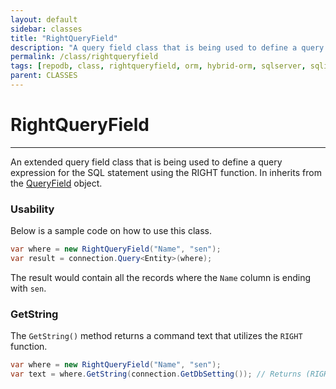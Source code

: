 ```yaml
---
layout: default
sidebar: classes
title: "RightQueryField"
description: "A query field class that is being used to define a query expression for the SQL statement using the RIGHT function."
permalink: /class/rightqueryfield
tags: [repodb, class, rightqueryfield, orm, hybrid-orm, sqlserver, sqlite, mysql, postgresql]
parent: CLASSES
---
```


# RightQueryField

---

An extended query field class that is being used to define a query expression for the SQL statement using the RIGHT function. In inherits from the [QueryField](/class/queryfield) object.

### Usability

Below is a sample code on how to use this class.

```csharp
var where = new RightQueryField("Name", "sen");
var result = connection.Query<Entity>(where);
```

The result would contain all the records where the `Name` column is ending with `sen`.

### GetString

The `GetString()` method returns a command text that utilizes the `RIGHT` function.

```csharp
var where = new RightQueryField("Name", "sen");
var text = where.GetString(connection.GetDbSetting()); // Returns (RIGHT([Name]) = @Name)
```
